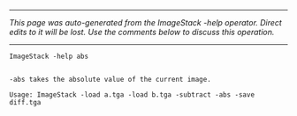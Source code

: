 
---

_This page was auto-generated from the ImageStack -help operator. Direct edits to it will be lost. Use the comments below to discuss this operation._

---

```
ImageStack -help abs


-abs takes the absolute value of the current image.

Usage: ImageStack -load a.tga -load b.tga -subtract -abs -save diff.tga

```